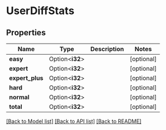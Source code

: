 # UserDiffStats

## Properties

Name | Type | Description | Notes
------------ | ------------- | ------------- | -------------
**easy** | Option<**i32**> |  | [optional]
**expert** | Option<**i32**> |  | [optional]
**expert_plus** | Option<**i32**> |  | [optional]
**hard** | Option<**i32**> |  | [optional]
**normal** | Option<**i32**> |  | [optional]
**total** | Option<**i32**> |  | [optional]

[[Back to Model list]](../README.md#documentation-for-models) [[Back to API list]](../README.md#documentation-for-api-endpoints) [[Back to README]](../README.md)


